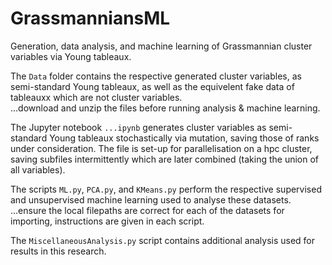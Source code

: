 # GrassmanniansML
Generation, data analysis, and machine learning of Grassmannian cluster variables via Young tableaux.  
   
The `Data` folder contains the respective generated cluster variables, as semi-standard Young tableaux, as well as the equivelent fake data of tableauxx which are not cluster variables.   
...download and unzip the files before running analysis & machine learning.    
   
The Jupyter notebook `...ipynb` generates cluster variables as semi-standard Young tableaux stochastically via mutation, saving those of ranks under consideration. The file is set-up for parallelisation on a hpc cluster, saving subfiles intermittently which are later combined (taking the union of all variables).  
   
The scripts `ML.py`, `PCA.py`, and `KMeans.py` perform the respective supervised and unsupervised machine learning used to analyse these datasets.   
...ensure the local filepaths are correct for each of the datasets for importing, instructions are given in each script.   
   
The `MiscellaneousAnalysis.py` script contains additional analysis used for results in this research.  




